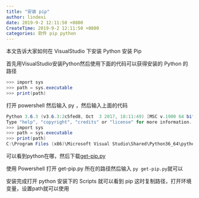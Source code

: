 ```yaml
---
title: "安装 pip"
author: lindexi
date: 2019-9-2 12:11:50 +0800
CreateTime: 2019-9-2 12:11:50 +0800
categories: 软件 pip python
---
```


本文告诉大家如何在 VisualStudio 下安装 Python 安装 Pip

<!--more-->




<!-- csdn -->

<!-- 标签：软件，pip，python -->

首先用VisualStudio安装Python然后使用下面的代码可以获得安装的 Python 的路径

```csharp
>>> import sys
>>> path = sys.executable
>>> print(path)
```

打开 powershell 然后输入 py ，然后输入上面的代码

```csharp
Python 3.6.3 (v3.6.3:2c5fed8, Oct  3 2017, 18:11:49) [MSC v.1900 64 bit (AMD64)] on win32
Type "help", "copyright", "credits" or "license" for more information.
>>> import sys
>>> path = sys.executable
>>> print(path)
C:\Program Files (x86)\Microsoft Visual Studio\Shared\Python36_64\python.exe
```

可以看到python在哪，然后下载[get-pip.py](https://bootstrap.pypa.io/get-pip.py)

使用 Powershell 打开 get-pip.py 所在的路径然后输入 `py get-pip.py`就可以

安装完成打开 python 安装下的 Scripts 就可以看到 pip 这时复制路径，打开环境变量，设置path就可以使用





